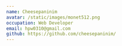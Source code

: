 ```yaml
---
name: Cheesepaninim
avatar: /static/images/monet512.png
occupation: Web Developer
email: hpw0310@gmail.com
github: https://github.com/cheesepaninim/
---
```


[//]: # 'Tails Azimuth is a professor of atmospheric sciences at the Stanford AI Lab. His research interests includes complexity modelling of tailwinds, headwinds and crosswinds.'
[//]: #
[//]: # 'He leads the clean energy group which develops 3D air pollution-climate models, writes differential equation solvers, and manufactures titanium plated air ballons. In his free time he bakes raspberry pi.'
[//]: #
[//]: # 'Lorem ipsum dolor sit amet, consectetur adipiscing elit. Sed neque elit, tristique placerat feugiat ac, facilisis vitae arcu. Proin eget egestas augue. Praesent ut sem nec arcu pellentesque aliquet. Duis dapibus diam vel metus tempus vulputate.'
